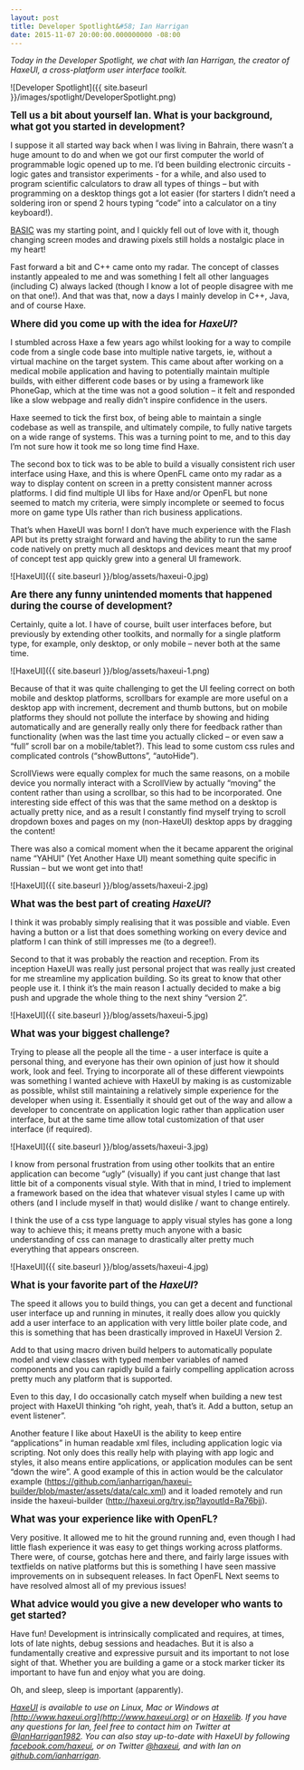 ```yaml
---
layout: post
title: Developer Spotlight&#58; Ian Harrigan
date: 2015-11-07 20:00:00.000000000 -08:00
---
```


_Today in the Developer Spotlight, we chat with Ian Harrigan, the creator of HaxeUI, a cross-platform user interface toolkit._

![Developer Spotlight]({{ site.baseurl }}/images/spotlight/DeveloperSpotlight.png)

<span style="font-size: 120%">**Tell us a bit about yourself Ian. What is your background, what got you started in development?**</span>

I suppose it all started way back when I was living in Bahrain, there wasn’t a huge amount to do and when we got our first computer the world of programmable logic opened up to me. I’d been building electronic circuits - logic gates and transistor experiments - for a while, and also used to program scientific calculators to draw all types of things – but with programming on a desktop things got a lot easier (for starters I didn’t need a soldering iron or spend 2 hours typing “code” into a calculator on a tiny keyboard!). 

[BASIC](https://en.wikipedia.org/wiki/BASIC) was my starting point, and I quickly fell out of love with it, though changing screen modes and drawing pixels still holds a nostalgic place in my heart! 

Fast forward a bit and C++ came onto my radar. The concept of classes instantly appealed to me and was something I felt all other languages (including C) always lacked (though I know a lot of people disagree with me on that one!). And that was that, now a days I mainly develop in C++, Java, and of course Haxe.

<span style="font-size: 120%">**Where did you come up with the idea for _HaxeUI_?**</span>

I stumbled across Haxe a few years ago whilst looking for a way to compile code from a single code base into multiple native targets, ie, without a virtual machine on the target system. This came about after working on a medical mobile application and having to potentially maintain multiple builds, with either different code bases or by using a framework like PhoneGap, which at the time was not a good solution – it felt and responded like a slow webpage and really didn’t inspire confidence in the users. 

Haxe seemed to tick the first box, of being able to maintain a single codebase as well as transpile, and ultimately compile, to fully native targets on a wide range of systems. This was a turning point to me, and to this day I’m not sure how it took me so long time find Haxe.

The second box to tick was to be able to build a visually consistent rich user interface using Haxe, and this is where OpenFL came onto my radar as a way to display content on screen in a pretty consistent manner across platforms. I did find multiple UI libs for Haxe and/or OpenFL but none seemed to match my criteria, were simply incomplete or seemed to focus more on game type UIs rather than rich business applications. 

That’s when HaxeUI was born! I don’t have much experience with the Flash API but its pretty straight forward and having the ability to run the same code natively on pretty much all desktops and devices meant that my proof of concept test app quickly grew into a general UI framework.

![HaxeUI]({{ site.baseurl }}/blog/assets/haxeui-0.jpg)

<span style="font-size: 120%">**Are there any funny unintended moments that happened during the course of development?**</span>

Certainly, quite a lot. I have of course, built user interfaces before, but previously by extending other toolkits, and normally for a single platform type, for example, only desktop, or only mobile – never both at the same time.

![HaxeUI]({{ site.baseurl }}/blog/assets/haxeui-1.png)

Because of that it was quite challenging to get the UI feeling correct on both mobile and desktop platforms, scrollbars for example are more useful on a desktop app with increment, decrement and thumb buttons, but on mobile platforms they should not pollute the interface by showing and hiding automatically and are generally really only there for feedback rather than functionality (when was the last time you actually clicked – or even saw a “full” scroll bar on a mobile/tablet?).  This lead to some custom css rules and complicated controls (“showButtons”, “autoHide”).

ScrollViews were equally complex for much the same reasons, on a mobile device you normally interact with a ScrollView by actually “moving” the content rather than using a scrollbar, so this had to be incorporated. One interesting side effect of this was that the same method on a desktop is actually pretty nice, and as a result I constantly find myself trying to scroll dropdown boxes and pages on my (non-HaxeUI) desktop apps by dragging the content! 

There was also a comical moment when the it became apparent the original name “YAHUI” (Yet Another Haxe UI) meant something quite specific in Russian – but we wont get into that! 

![HaxeUI]({{ site.baseurl }}/blog/assets/haxeui-2.jpg)

<span style="font-size: 120%">**What was the best part of creating _HaxeUI_?**</span>

I think it was probably simply realising that it was possible and viable. Even having a button or a list that does something working on every device and platform I can think of still impresses me (to a degree!).

Second to that it was probably the reaction and reception. From its inception HaxeUI was really just personal project that was really just created for me streamline my application building. So its great to know that other people use it. I think it’s the main reason I actually decided to make a big push and upgrade the whole thing to the next shiny “version 2”. 

![HaxeUI]({{ site.baseurl }}/blog/assets/haxeui-5.jpg)

<span style="font-size: 120%">**What was your biggest challenge?**</span>

Trying to please all the people all the time - a user interface is quite a personal thing, and everyone has their own opinion of just how it should work, look and feel. Trying to incorporate all of these different viewpoints was something I wanted achieve with HaxeUI by making is as customizable as possible, whilst still maintaining a relatively simple experience for the developer when using it. Essentially it should get out of the way and allow a developer to concentrate on application logic rather than application user interface, but at the same time allow total customization of that user interface (if required).

![HaxeUI]({{ site.baseurl }}/blog/assets/haxeui-3.jpg)

I know from personal frustration from using other toolkits that an entire application can become “ugly” (visually) if you cant just change that last little bit of a components visual style. With that in mind, I tried to implement a framework based on the idea that whatever visual styles I came up with others (and I include myself in that) would dislike / want to change entirely.

I think the use of a css type language to apply visual styles has gone a long way to achieve this; it means pretty much anyone with a basic understanding of css can manage to drastically alter pretty much everything that appears onscreen. 

![HaxeUI]({{ site.baseurl }}/blog/assets/haxeui-4.jpg)

<span style="font-size: 120%">**What is your favorite part of the _HaxeUI_?**</span>

The speed it allows you to build things, you can get a decent and functional user interface up and running in minutes, it really does allow you quickly add a user interface to an application with very little boiler plate code, and this is something that has been drastically improved in HaxeUI Version 2. 

Add to that using macro driven build helpers to automatically populate model and view classes with typed member variables of named components and you can rapidly build a fairly compelling application across pretty much any platform that is supported. 

Even to this day, I do occasionally catch myself when building a new test project with HaxeUI thinking “oh right, yeah, that’s it. Add a button, setup an event listener”.

Another feature I like about HaxeUI is the ability to keep entire “applications” in human readable xml files, including application logic via scripting. Not only does this really help with playing with app logic and styles, it also means entire applications, or application modules can be sent “down the wire”. A good example of this in action would be the calculator example (https://github.com/ianharrigan/haxeui-builder/blob/master/assets/data/calc.xml) and it loaded remotely and run inside the haxeui-builder (http://haxeui.org/try.jsp?layoutId=Ra76bjj). 

<span style="font-size: 120%">**What was your experience like with OpenFL?**</span>

Very positive. It allowed me to hit the ground running and, even though I had little flash experience it was easy to get things working across platforms. There were, of course, gotchas here and there, and fairly large issues with textfields on native platforms but this is something I have seen massive improvements on in subsequent releases. In fact OpenFL Next seems to have resolved almost all of my previous issues!

<span style="font-size: 120%">**What advice would you give a new developer who wants to get started?**</span>

Have fun! Development is intrinsically complicated and requires, at times, lots of late nights, debug sessions and headaches. But it is also a fundamentally creative and expressive pursuit and its important to not lose sight of that. Whether you are building a game or a stock marker ticker its important to have fun and enjoy what you are doing.

Oh, and sleep, sleep is important (apparently).

_[HaxeUI](http://www.haxeui.org) is available to use on Linux, Mac or Windows at [http://www.haxeui.org](http://www.haxeui.org) or on [Haxelib](http://lib.haxe.org/p/haxeui/). If you have any questions for Ian, feel free to contact him on Twitter at [@IanHarrigan1982](https://twitter.com/ianharrigan1982). You can also stay up-to-date with HaxeUI by following [facebook.com/haxeui](https://www.facebook.com/haxeui), or on Twitter [@haxeui](https://twitter.com/haxeui), and with Ian on [github.com/ianharrigan](https://github.com/ianharrigan)._
